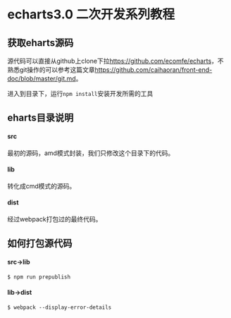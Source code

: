 # echarts3.0 二次开发系列教程
## 获取eharts源码
源代码可以直接从github上clone下拉<https://github.com/ecomfe/echarts>，不熟悉git操作的可以参考这篇文章<https://github.com/caihaoran/front-end-doc/blob/master/git.md>。

进入到目录下，运行`npm install`安装开发所需的工具
## eharts目录说明
#### src
最初的源码，amd模式封装，我们只修改这个目录下的代码。
#### lib
转化成cmd模式的源码。
#### dist
经过webpack打包过的最终代码。
## 如何打包源代码
#### src->lib
`$ npm run prepublish` 
#### lib->dist
`$ webpack --display-error-details` 